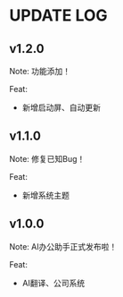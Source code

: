 # UPDATE LOG

## v1.2.0

Note: 功能添加！

Feat:

- 新增启动屏、自动更新

## v1.1.0

Note: 修复已知Bug！

Feat:

- 新增系统主题

## v1.0.0

Note: AI办公助手正式发布啦！

Feat:

- AI翻译、公司系统

